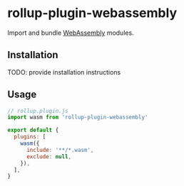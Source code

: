 # rollup-plugin-webassembly

Import and bundle [WebAssembly](https://webassembly.org/) modules.

## Installation

TODO: provide installation instructions

## Usage

```js
// rollup.plugin.js
import wasm from 'rollup-plugin-webassembly'

export default {
  plugins: [
    wasm({
      include: '**/*.wasm',
      exclude: null,
    }),
  ],
}
```
